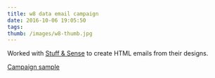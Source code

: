 ```yaml
---
title: w8 data email campaign
date: 2016-10-06 19:05:50
tags:
thumb: /images/w8-thumb.jpg
---
```


Worked with [Stuff & Sense](http://www.stuffandsense.com) to create HTML emails from their designs.

[Campaign sample](http://stuffandsense.com/campaigns/w8data/)